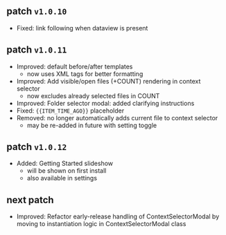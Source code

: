 ## patch `v1.0.10`

- Fixed: link following when dataview is present

## patch `v1.0.11`

- Improved: default before/after templates
  - now uses XML tags for better formatting
- Improved: Add visible/open files (+COUNT) rendering in context selector
  - now excludes already selected files in COUNT
- Improved: Folder selector modal: added clarifying instructions
- Fixed: `{{ITEM_TIME_AGO}}` placeholder
- Removed: no longer automatically adds current file to context selector
  - may be re-added in future with setting toggle

## patch `v1.0.12`

- Added: Getting Started slideshow
  - will be shown on first install
  - also available in settings

## next patch
- Improved: Refactor early-release handling of ContextSelectorModal by moving to instantiation logic in ContextSelectorModal class